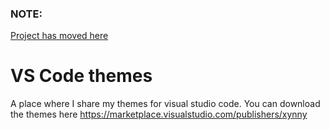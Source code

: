 ### NOTE:
[Project has moved here](https://lab.xcord.org/xynny/vsthemes)

# VS Code themes
A place where I share my themes for visual studio code.
You can download the themes here https://marketplace.visualstudio.com/publishers/xynny
